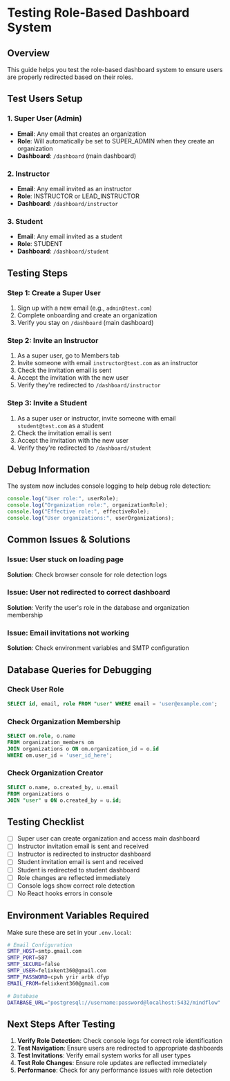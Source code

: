# Testing Role-Based Dashboard System

## Overview
This guide helps you test the role-based dashboard system to ensure users are properly redirected based on their roles.

## Test Users Setup

### 1. Super User (Admin)
- **Email**: Any email that creates an organization
- **Role**: Will automatically be set to SUPER_ADMIN when they create an organization
- **Dashboard**: `/dashboard` (main dashboard)

### 2. Instructor
- **Email**: Any email invited as an instructor
- **Role**: INSTRUCTOR or LEAD_INSTRUCTOR
- **Dashboard**: `/dashboard/instructor`

### 3. Student
- **Email**: Any email invited as a student
- **Role**: STUDENT
- **Dashboard**: `/dashboard/student`

## Testing Steps

### Step 1: Create a Super User
1. Sign up with a new email (e.g., `admin@test.com`)
2. Complete onboarding and create an organization
3. Verify you stay on `/dashboard` (main dashboard)

### Step 2: Invite an Instructor
1. As a super user, go to Members tab
2. Invite someone with email `instructor@test.com` as an instructor
3. Check the invitation email is sent
4. Accept the invitation with the new user
5. Verify they're redirected to `/dashboard/instructor`

### Step 3: Invite a Student
1. As a super user or instructor, invite someone with email `student@test.com` as a student
2. Check the invitation email is sent
3. Accept the invitation with the new user
4. Verify they're redirected to `/dashboard/student`

## Debug Information

The system now includes console logging to help debug role detection:

```javascript
console.log("User role:", userRole);
console.log("Organization role:", organizationRole);
console.log("Effective role:", effectiveRole);
console.log("User organizations:", userOrganizations);
```

## Common Issues & Solutions

### Issue: User stuck on loading page
**Solution**: Check browser console for role detection logs

### Issue: User not redirected to correct dashboard
**Solution**: Verify the user's role in the database and organization membership

### Issue: Email invitations not working
**Solution**: Check environment variables and SMTP configuration

## Database Queries for Debugging

### Check User Role
```sql
SELECT id, email, role FROM "user" WHERE email = 'user@example.com';
```

### Check Organization Membership
```sql
SELECT om.role, o.name 
FROM organization_members om 
JOIN organizations o ON om.organization_id = o.id 
WHERE om.user_id = 'user_id_here';
```

### Check Organization Creator
```sql
SELECT o.name, o.created_by, u.email 
FROM organizations o 
JOIN "user" u ON o.created_by = u.id;
```

## Testing Checklist

- [ ] Super user can create organization and access main dashboard
- [ ] Instructor invitation email is sent and received
- [ ] Instructor is redirected to instructor dashboard
- [ ] Student invitation email is sent and received
- [ ] Student is redirected to student dashboard
- [ ] Role changes are reflected immediately
- [ ] Console logs show correct role detection
- [ ] No React hooks errors in console

## Environment Variables Required

Make sure these are set in your `.env.local`:

```bash
# Email Configuration
SMTP_HOST=smtp.gmail.com
SMTP_PORT=587
SMTP_SECURE=false
SMTP_USER=felixkent360@gmail.com
SMTP_PASSWORD=cpvh yrir arbk dfyp
EMAIL_FROM=felixkent360@gmail.com

# Database
DATABASE_URL="postgresql://username:password@localhost:5432/mindflow"
```

## Next Steps After Testing

1. **Verify Role Detection**: Check console logs for correct role identification
2. **Test Navigation**: Ensure users are redirected to appropriate dashboards
3. **Test Invitations**: Verify email system works for all user types
4. **Test Role Changes**: Ensure role updates are reflected immediately
5. **Performance**: Check for any performance issues with role detection



